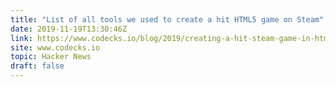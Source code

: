 ```yaml
---
title: "List of all tools we used to create a hit HTML5 game on Steam"
date: 2019-11-19T13:30:46Z
link: https://www.codecks.io/blog/2019/creating-a-hit-steam-game-in-html5/?utm_medium=RSS&utm_source=hune
site: www.codecks.io
topic: Hacker News
draft: false
---
```

